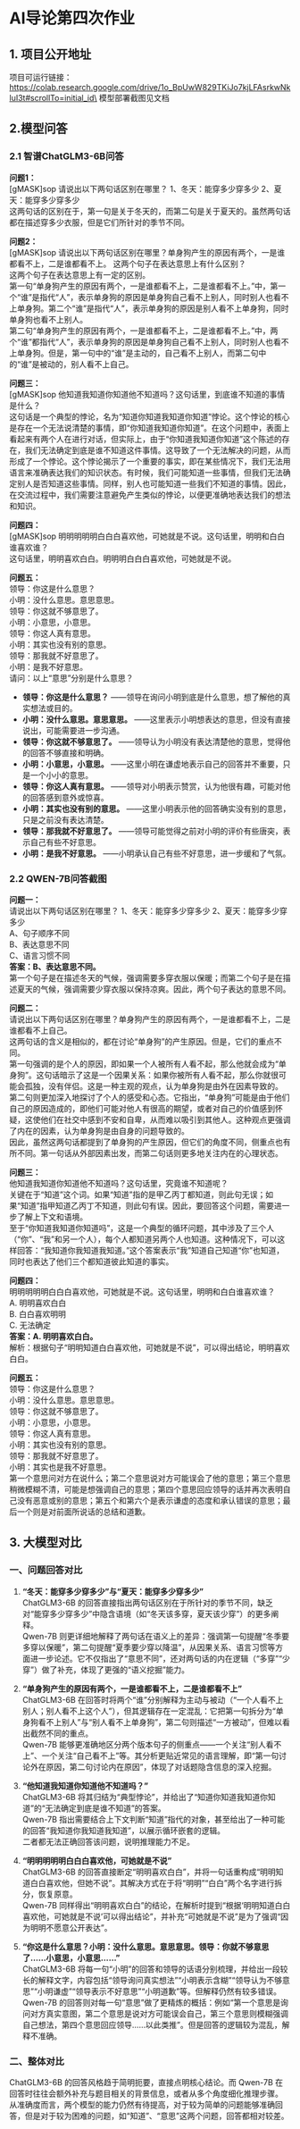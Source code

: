 # AI导论第四次作业

## 1. 项目公开地址  
   项目可运行链接：https://colab.research.google.com/drive/1o_BpUwW829TKiJo7kjLFAsrkwNkluI3t#scrollTo=initial_id\
模型部署截图见文档

## 2.模型问答

### 2.1 智谱ChatGLM3-6B问答

**问题1：**  
[gMASK]sop 请说出以下两句话区别在哪里？ 1、冬天：能穿多少穿多少 2、夏天：能穿多少穿多少  
这两句话的区别在于，第一句是关于冬天的，而第二句是关于夏天的。虽然两句话都在描述穿多少衣服，但是它们所针对的季节不同。

**问题2：**  
[gMASK]sop 请说出以下两句话区别在哪里？单身狗产生的原因有两个，一是谁都看不上，二是谁都看不上。 这两个句子在表达意思上有什么区别？  
这两个句子在表达意思上有一定的区别。  
第一句“单身狗产生的原因有两个，一是谁都看不上，二是谁都看不上。”中，第一个“谁”是指代“人”，表示单身狗的原因是单身狗自己看不上别人，同时别人也看不上单身狗。第二个“谁”是指代“人”，表示单身狗的原因是别人看不上单身狗，同时单身狗也看不上别人。  
第二句“单身狗产生的原因有两个，一是谁都看不上，二是谁都看不上。”中，两个“谁”都指代“人”，表示单身狗的原因是单身狗自己看不上别人，同时别人也看不上单身狗。但是，第一句中的“谁”是主动的，自己看不上别人，而第二句中的“谁”是被动的，别人看不上自己。

**问题三：**  
[gMASK]sop 他知道我知道你知道他不知道吗？这句话里，到底谁不知道的事情是什么？  
这句话是一个典型的悖论，名为“知道你知道我知道你知道”悖论。这个悖论的核心是存在一个无法说清楚的事情，即“你知道我知道你知道”。在这个问题中，表面上看起来有两个人在进行对话，但实际上，由于“你知道我知道你知道”这个陈述的存在，我们无法确定到底是谁不知道这件事情。这导致了一个无法解决的问题，从而形成了一个悖论。这个悖论揭示了一个重要的事实，即在某些情况下，我们无法用语言来准确表达我们的知识状态。有时候，我们可能知道一些事情，但我们无法确定别人是否知道这些事情。同样，别人也可能知道一些我们不知道的事情。因此，在交流过程中，我们需要注意避免产生类似的悖论，以便更准确地表达我们的想法和知识。

**问题四：**  
[gMASK]sop 明明明明明白白白喜欢他，可她就是不说。这句话里，明明和白白谁喜欢谁？  
这句话里，明明喜欢白白。明明明白白白喜欢他，可她就是不说。

**问题五：**  
领导：你这是什么意思？  
小明：没什么意思。意思意思。  
领导：你这就不够意思了。  
小明：小意思，小意思。  
领导：你这人真有意思。  
小明：其实也没有别的意思。  
领导：那我就不好意思了。  
小明：是我不好意思。  
请问：以上“意思”分别是什么意思？  

- **领导：你这是什么意思？** ——领导在询问小明到底是什么意思，想了解他的真实想法或目的。  
- **小明：没什么意思。意思意思。** ——这里表示小明想表达的意思，但没有直接说出，可能需要进一步沟通。  
- **领导：你这就不够意思了。** ——领导认为小明没有表达清楚他的意思，觉得他的回答不够直接和明确。  
- **小明：小意思，小意思。** ——这里小明在谦虚地表示自己的回答并不重要，只是一个小小的意思。  
- **领导：你这人真有意思。** ——领导对小明表示赞赏，认为他很有趣，可能对他的回答感到意外或惊喜。  
- **小明：其实也没有别的意思。** ——这里小明表示他的回答确实没有别的意思，只是之前没有表达清楚。  
- **领导：那我就不好意思了。** ——领导可能觉得之前对小明的评价有些唐突，表示自己有些不好意思。  
- **小明：是我不好意思。** ——小明承认自己有些不好意思，进一步缓和了气氛。

### 2.2 QWEN-7B问答截图

**问题一：**  
请说出以下两句话区别在哪里？ 1、冬天：能穿多少穿多少 2、夏天：能穿多少穿多少  
A、句子顺序不同  
B、表达意思不同  
C、语言习惯不同  
**答案：B、表达意思不同。**  
第一个句子是在描述冬天的气候，强调需要多穿衣服以保暖；而第二个句子是在描述夏天的气候，强调需要少穿衣服以保持凉爽。因此，两个句子表达的意思不同。

**问题二：**  
请说出以下两句话区别在哪里？单身狗产生的原因有两个，一是谁都看不上，二是谁都看不上自己。  
这两句话的含义是相似的，都在讨论“单身狗”的产生原因。但是，它们的重点不同。  
第一句强调的是个人的原因，即如果一个人被所有人看不起，那么他就会成为“单身狗”。这句话暗示了这是一个因果关系：如果你被所有人看不起，那么你就很可能会孤独，没有伴侣。这是一种主观的观点，认为单身狗是由外在因素导致的。  
第二句则更加深入地探讨了个人的感受和心态。它指出，“单身狗”可能是由于他们自己的原因造成的，即他们可能对他人有很高的期望，或者对自己的价值感到怀疑，这使他们在社交中感到不安和自卑，从而难以吸引到其他人。这种观点更强调了内在的因素，认为单身狗是由自身的问题导致的。  
因此，虽然这两句话都提到了单身狗的产生原因，但它们的角度不同，侧重点也有所不同。第一句话从外部因素出发，而第二句话则更多地关注内在的心理状态。

**问题三：**  
他知道我知道你知道他不知道吗？这句话里，究竟谁不知道呢？  
关键在于“知道”这个词。如果“知道”指的是甲乙丙丁都知道，则此句无误；如果“知道”指甲知道乙丙丁不知道，则此句有误。因此，要回答这个问题，需要进一步了解上下文和语境。  
至于“你知道我知道你知道吗”，这是一个典型的循环问题，其中涉及了三个人（“你”、“我”和另一个人），每个人都知道另两个人也知道。这种情况下，可以这样回答：“我知道你我知道我知道。”这个答案表示“我”知道自己知道“你”也知道，同时也表达了他们三个都知道彼此知道的事实。

**问题四：**  
明明明明明白白白喜欢他，可她就是不说。这句话里，明明和白白谁喜欢谁？  
A. 明明喜欢白白  
B. 白白喜欢明明  
C. 无法确定  
**答案：A. 明明喜欢白白。**  
解析：根据句子“明明知道白白喜欢他，可她就是不说”，可以得出结论，明明喜欢白白。

**问题五：**  
领导：你这是什么意思？  
小明：没什么意思。意思意思。  
领导：你这就不够意思了。  
小明：小意思，小意思。  
领导：你这人真有意思。  
小明：其实也没有别的意思。  
领导：那我就不好意思了。  
小明：其实也是我不好意思。  
第一个意思问对方在说什么；第二个意思说对方可能误会了他的意思；第三个意思稍微模糊不清，可能是想强调自己的意思；第四个意思回应领导的话并再次表明自己没有恶意或别的意思；第五个和第六个是表示谦虚的态度和承认错误的意思；最后一个则是对前面所说话的总结和道歉。

## 3. 大模型对比

### 一、问题回答对比

1. **“冬天：能穿多少穿多少”与“夏天：能穿多少穿多少”**  
   ChatGLM3-6B 的回答直接指出两句话区别在于所针对的季节不同，缺乏对“能穿多少穿多少”中隐含语境（如“冬天该多穿，夏天该少穿”）的更多阐释。  
   Qwen-7B 则更详细地解释了两句话在语义上的差异：强调第一句提醒“冬季要多穿以保暖”，第二句提醒“夏季要少穿以降温”，从因果关系、语言习惯等方面进一步论述。它不仅指出了“意思不同”，还对两句话的内在逻辑（“多穿”“少穿”）做了补充，体现了更强的“语义挖掘”能力。

2. **“单身狗产生的原因有两个，一是谁都看不上，二是谁都看不上”**  
   ChatGLM3-6B 在回答时将两个“谁”分别解释为主动与被动（“一个人看不上别人；别人看不上这个人”），但其逻辑存在一定混乱：它把第一句拆分为“单身狗看不上别人”与“别人看不上单身狗”，第二句则描述“一方被动”，但难以看出截然不同的重点。  
   Qwen-7B 能够更准确地区分两个版本句子的侧重点——一个关注“别人看不上”、一个关注“自己看不上”等。其分析更贴近常见的语言理解，即“第一句讨论外在原因，第二句讨论内在原因”，体现了对话题隐含信息的深入挖掘。

3. **“他知道我知道你知道他不知道吗？”**  
   ChatGLM3-6B 将其归结为“典型悖论”，并给出了“知道你知道我知道你知道”的“无法确定到底是谁不知道”的答案。  
   Qwen-7B 指出需要结合上下文判断“知道”指代的对象，甚至给出了一种可能的回答“我知道你我知道我知道”，以展示循环嵌套的逻辑。  
   二者都无法正确回答该问题，说明推理能力不足。

4. **“明明明明明白白白喜欢他，可她就是不说”**  
   ChatGLM3-6B 的回答直接断定“明明喜欢白白”，并将一句话重构成“明明知道白白喜欢他，但她不说”。其解决方式在于将“明明”“白白”两个名字进行拆分，恢复原意。  
   Qwen-7B 同样得出“明明喜欢白白”的结论，在解析时提到“根据‘明明知道白白喜欢他，可她就是不说’可以得出结论”，并补充“可她就是不说”是为了强调“因为明明不愿意公开表达”。

5. **“你这是什么意思？小明：没什么意思。意思意思。领导：你就不够意思了……小意思，小意思……”**  
   ChatGLM3-6B 将每一句“小明”的回答和领导的话语分别梳理，并给出一段较长的解释文字，内容包括“领导询问真实想法”“小明表示含糊”“领导认为不够意思”“小明谦虚”“领导表示不好意思”“小明道歉”等。但解释仍然有较多错误。  
   Qwen-7B 的回答则对每一句“意思”做了更精炼的概括：例如“第一个意思是询问对方真实意图，第二个意思是说对方可能误会自己，第三个意思则模糊强调自己想法，第四个意思回应领导……以此类推”。但是回答的逻辑较为混乱，解释不准确。

### 二、整体对比

ChatGLM3-6B 的回答风格趋于简明扼要，直接点明核心结论。而 Qwen-7B 在回答时往往会额外补充与题目相关的背景信息，或者从多个角度细化推理步骤。  
从准确度而言，两个模型的能力仍然有待提高，对于较为简单的问题能够准确回答，但是对于较为困难的问题，如“知道”、“意思”这两个问题，回答都相对较差。
